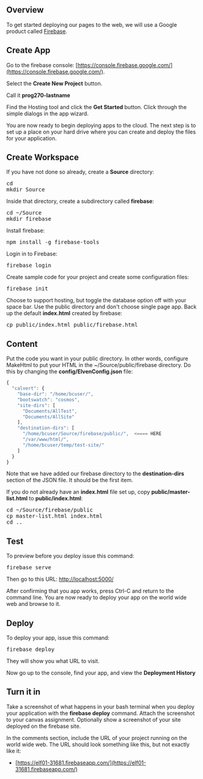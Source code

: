 ## Overview

To get started deploying our pages to the web, we will use a Google product called [Firebase](https://firebase.google.com/).

## Create App

Go to the firebase console: [https://console.firebase.google.com/](https://console.firebase.google.com/).

Select the **Create New Project** button.

Call it **prog270-lastname**

Find the Hosting tool and click the **Get Started** button. Click through the simple dialogs in the app wizard.

You are now ready to begin deploying apps to the cloud. The next step is to set up a place on your hard drive where you can create and deploy the files for your application.

## Create Workspace

If you have not done so already, create a **Source** directory:

<pre>
cd
mkdir Source
</pre>

Inside that directory, create a subdirectory called **firebase**:

<pre>
cd ~/Source
mkdir firebase
</pre>

Install firebase:

<pre>
npm install -g firebase-tools
</pre>

Login in to Firebase:

<pre>
firebase login
</pre>

Create sample code for your project and create some configuration files:

<pre>
firebase init
</pre>

Choose to support hosting, but toggle the database option off with your space bar. Use the public directory and don't choose single page app. Back up the default **index.html** created by firebase:

<pre>
cp public/index.html public/firebase.html
</pre>

## Content

Put the code you want in your public directory. In other words, configure MakeHtml to put your HTML in the ~/Source/public/firebase directory. Do this by changing the **config/ElvenConfig.json** file:

```javascript
{
  "calvert": {
    "base-dir": "/home/bcuser/",
    "bootswatch": "cosmos",
    "site-dirs": [
      "Documents/AllTest",
      "Documents/AllSite"
    ],
    "destination-dirs": [
      "/home/bcuser/Source/firebase/public/",  <==== HERE
      "/var/www/html/",
      "/home/bcuser/temp/test-site/"
    ]
  }
}
```

Note that we have added our firebase directory to the **destination-dirs** section of the JSON file. It should be the first item.

If you do not already have an **index.html** file set up, copy **public/master-list.html** to **public/index.html**:

<pre>
cd ~/Source/firebase/public
cp master-list.html index.html
cd ..
</pre>

## Test

To preview before you deploy issue this command:

<pre>
firebase serve
</pre>

Then go to this URL: [http://localhost:5000/](http://localhost:5000/)

After confirming that you app works, press Ctrl-C and return to the command line. You are now ready to deploy your app on the world wide web and browse to it.

## Deploy

To deploy your app, issue this command:

<pre>
firebase deploy
</pre>

They will show you what URL to visit.

Now go up to the console, find your app, and view the **Deployment History**

## Turn it in

Take a screenshot of what happens in your bash terminal when you deploy your application with the **firebase deploy** command. Attach the screenshot to your canvas assignment. Optionally show a screenshot of your site deployed on the firebase site.

In the comments section, include the URL of your project running on the world wide web. The URL should look something like this, but not exactly like it:

- [https://elf01-31681.firebaseapp.com/](https://elf01-31681.firebaseapp.com/)

